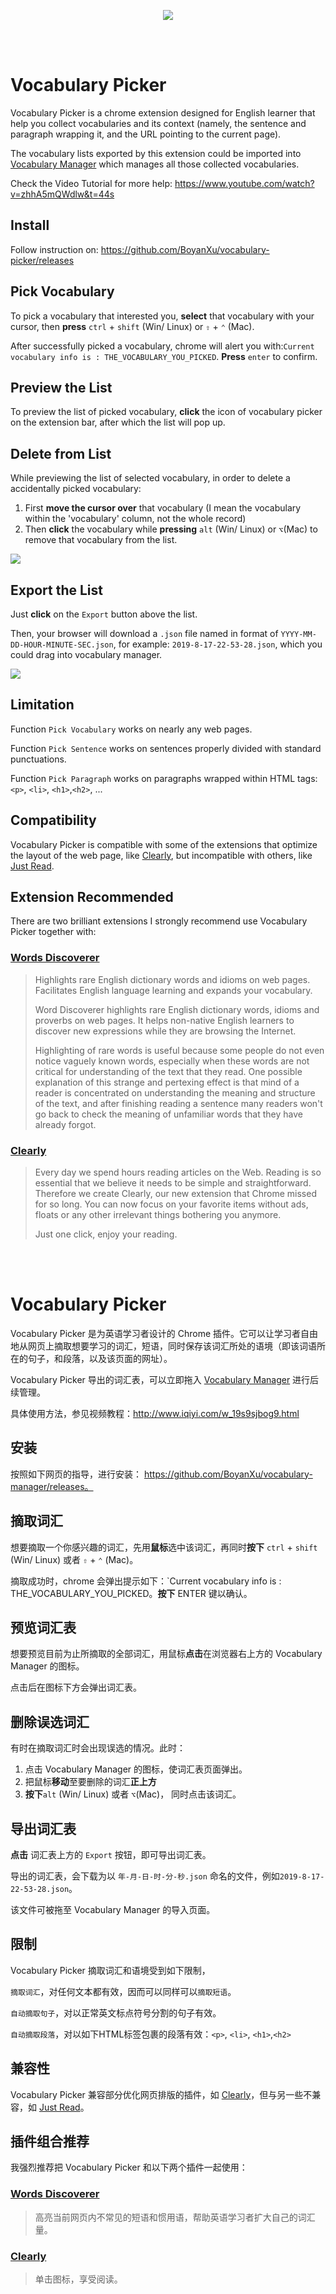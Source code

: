 <p align="center">
  <img src="https://i.imgur.com/cLjMml3.png">
</p>

<br/>
<br/>

# Vocabulary Picker 


Vocabulary Picker is a chrome extension designed for English learner that help you collect vocabularies and its context (namely, the sentence and paragraph wrapping it, and the URL pointing to the current page).

The vocabulary lists exported by this extension could be imported into [Vocabulary Manager](https://github.com/BoyanXu/vocabulary-manager) which manages all those collected vocabularies.

Check the Video Tutorial for more help: https://www.youtube.com/watch?v=zhhA5mQWdlw&t=44s



## Install

Follow instruction on: https://github.com/BoyanXu/vocabulary-picker/releases



## Pick Vocabulary

To pick a vocabulary that interested you,  **select** that vocabulary with your cursor, then **press** `ctrl` + `shift` (Win/ Linux) or `⇧` + `⌃` (Mac).

After successfully picked a vocabulary, chrome will alert you with:`Current vocabulary info is : THE_VOCABULARY_YOU_PICKED`. **Press** `enter` to confirm.




## Preview the List

To preview the list of picked vocabulary, **click** the icon of vocabulary picker on the extension bar, after which the list will pop up.


## Delete from List

While previewing the list of selected vocabulary, in order to delete a accidentally picked vocabulary:

1. First **move the cursor over** that vocabulary (I mean the vocabulary within the 'vocabulary' column, not the whole record)
2. Then **click** the vocabulary while **pressing** `alt` (Win/ Linux) or `⌥`(Mac) to remove that vocabulary from the list.



![](https://i.imgur.com/DZE6tzG.gif)



## Export the List

Just **click** on the `Export` button above the list. 

Then, your browser will download a `.json` file named in format of `YYYY-MM-DD-HOUR-MINUTE-SEC.json`, for example: `2019-8-17-22-53-28.json`, which you could drag into vocabulary manager.



![](https://i.imgur.com/rFeEbnb.gif)



## Limitation

Function `Pick Vocabulary` works on nearly any web pages.

Function `Pick Sentence` works on sentences properly divided with standard punctuations.

Function `Pick Paragraph` works on paragraphs wrapped within HTML tags: `<p>`, `<li>`, `<h1>`,`<h2>`, ... 



## Compatibility

Vocabulary Picker is compatible with some of the extensions that optimize the layout of the web page, like [Clearly](https://chrome.google.com/webstore/detail/clearly/odfonlkabodgbolnmmkdijkaeggofoop), but incompatible with others, like [Just Read](https://github.com/ZachSaucier/Just-Read). 



## Extension Recommended

There are two brilliant extensions I strongly recommend use Vocabulary Picker together with:

### [Words Discoverer](https://chrome.google.com/webstore/detail/words-discoverer-expand-y/noncaeikjgpbdeoocblijjgegnobogib)

> Highlights rare English dictionary words and idioms on web pages. Facilitates English language learning and expands your vocabulary.
>
> Word Discoverer highlights rare English dictionary words, idioms and proverbs on web pages. It helps non-native English learners to discover new expressions while they are browsing the Internet. 
>
> Highlighting of rare words is useful because some people do not even notice vaguely known words, especially when these words are not critical for understanding of the text that they read. One possible explanation of this strange and pertexing effect is that mind of a reader is concentrated on understanding the meaning and structure of the text, and after finishing reading a sentence many readers won't go back to check the meaning of unfamiliar words that they have already forgot.



### [Clearly](https://chrome.google.com/webstore/detail/clearly/odfonlkabodgbolnmmkdijkaeggofoop)

>Every day we spend hours reading articles on the Web. Reading is so essential that we believe it needs to be simple and straightforward. Therefore we create Clearly, our new extension that Chrome missed for so long. You can now focus on your favorite items without ads, floats or any other irrelevant things bothering you anymore. 
>
>Just one click, enjoy your reading.



<br/>
<br/>



# Vocabulary Picker 



Vocabulary Picker 是为英语学习者设计的 Chrome 插件。它可以让学习者自由地从网页上摘取想要学习的词汇，短语，同时保存该词汇所处的语境（即该词语所在的句子，和段落，以及该页面的网址）。

Vocabulary Picker 导出的词汇表，可以立即拖入 [Vocabulary Manager](https://github.com/BoyanXu/vocabulary-manager) 进行后续管理。

具体使用方法，参见视频教程：http://www.iqiyi.com/w_19s9sjbog9.html



## 安装

按照如下网页的指导，进行安装： https://github.com/BoyanXu/vocabulary-manager/releases。



## 摘取词汇

想要摘取一个你感兴趣的词汇，先用**鼠标**选中该词汇，再同时**按下**  `ctrl` + `shift` (Win/ Linux) 或者 `⇧` + `⌃` (Mac)。

摘取成功时，chrome 会弹出提示如下：`Current vocabulary info is : THE_VOCABULARY_YOU_PICKED。**按下** ENTER 键以确认。



## 预览词汇表

想要预览目前为止所摘取的全部词汇，用鼠标**点击**在浏览器右上方的 Vocabulary Manager 的图标。

点击后在图标下方会弹出词汇表。



## 删除误选词汇

有时在摘取词汇时会出现误选的情况。此时：

1. 点击 Vocabulary Manager 的图标，使词汇表页面弹出。
2. 把鼠标**移动**至要删除的词汇**正上方**
3. **按下**`alt` (Win/ Linux) 或者 `⌥`(Mac)， 同时点击该词汇。



## 导出词汇表

**点击** 词汇表上方的 `Export` 按钮，即可导出词汇表。

导出的词汇表，会下载为以 `年-月-日-时-分-秒.json` 命名的文件，例如`2019-8-17-22-53-28.json`。

该文件可被拖至 Vocabulary Manager 的导入页面。



## 限制

Vocabulary Picker 摘取词汇和语境受到如下限制，

`摘取词汇`，对任何文本都有效，因而可以同样可以`摘取短语`。

`自动摘取句子`，对以正常英文标点符号分割的句子有效。

`自动摘取段落`，对以如下HTML标签包裹的段落有效：`<p>`, `<li>`, `<h1>`,`<h2>`



## 兼容性

Vocabulary Picker 兼容部分优化网页排版的插件，如 [Clearly](https://chrome.google.com/webstore/detail/clearly/odfonlkabodgbolnmmkdijkaeggofoop)，但与另一些不兼容，如 [Just Read](https://github.com/ZachSaucier/Just-Read)。



## 插件组合推荐

我强烈推荐把 Vocabulary Picker 和以下两个插件一起使用：



### [Words Discoverer](https://chrome.google.com/webstore/detail/words-discoverer-expand-y/noncaeikjgpbdeoocblijjgegnobogib)

> 高亮当前网页内不常见的短语和惯用语，帮助英语学习者扩大自己的词汇量。



### [Clearly](https://chrome.google.com/webstore/detail/clearly/odfonlkabodgbolnmmkdijkaeggofoop)

> 单击图标，享受阅读。

